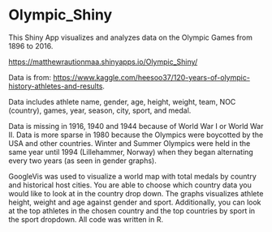 # Olympic_Shiny

This Shiny App visualizes and analyzes data on the Olympic Games from 1896 to 2016.

https://matthewrautionmaa.shinyapps.io/Olympic_Shiny/

Data is from: https://www.kaggle.com/heesoo37/120-years-of-olympic-history-athletes-and-results.

Data includes athlete name, gender, age, height, weight, team, NOC (country), games, year, season, city, sport, and medal. 

Data is missing in 1916, 1940 and 1944 because of World War I or World War II. Data is more sparse in 1980 because the Olympics were boycotted by the USA and other countries. Winter and Summer Olympics were held in the same year until 1994 (Lillehammer, Norway) when they began alternating every two years (as seen in gender graphs).

GoogleVis was used to visualize a world map with total medals by country and historical host cities. You are able to choose which country data you would like to look at in the country drop down. The graphs visualizes athlete height, weight and age against gender and sport. Additionally, you can look at the top athletes in the chosen country and the top countries by sport in the sport dropdown. All code was written in R.
